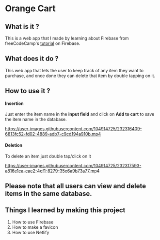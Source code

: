 # Orange Cart

## What is it ?
This is a web app that I made by learning about Firebase from freeCodeCamp's [tutorial](https://youtu.be/UFD4SP91tSM) on Firebase.

## What does it do ?
This web app that lets the user to keep track of any item they want to purchase, and once done they can delete that item by double tapping on it.

## How to use it ?
#### Insertion
Just enter the item name in the **input field** and click on **Add to cart** to save the item name in the database.

https://user-images.githubusercontent.com/104914725/232316409-6813fc52-fd02-4889-adb7-c9cd194a910b.mp4

#### Deletion
To delete an item just double tap/click on it

https://user-images.githubusercontent.com/104914725/232317593-a816e1ca-cae2-4cf1-8279-35e6a9b73a77.mp4

## Please note that all users can view and delete items in the same database.

## Things I learned by making this project
  1. How to use Firebase
  2. How to make a favicon
  3. How to use Netlify
